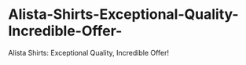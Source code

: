 # Alista-Shirts-Exceptional-Quality-Incredible-Offer-
Alista Shirts: Exceptional Quality, Incredible Offer!
